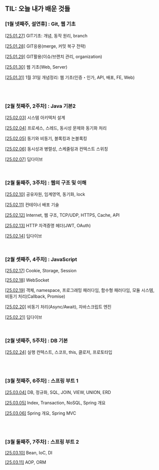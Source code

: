 TIL: 오늘 내가 배운 것들
--
### [1월 넷째주, 설연휴] : Git, 웹 기초

[[25.01.27]](https://github.com/chulsu0012/zoe-til/blob/main/Jan/2025-01-27.md) GIT기초: 개념, 동작 원리, branch

[[25.01.28]](https://github.com/chulsu0012/zoe-til/blob/main/Jan/2025-01-28.md)
GIT응용(merge, 커밋 복구 전략)

[[25.01.29]](https://github.com/chulsu0012/zoe-til/blob/main/Jan/2025-01-29.md)
GIT활용(이슈/브랜치 관리, organization)

[[25.01.30]](https://github.com/chulsu0012/zoe-til/blob/main/Jan/2025-01-30.md)
웹 기초(Web, Server)

[[25.01.31]](https://github.com/chulsu0012/zoe-til/blob/main/Jan/2025-01-31.md)
1월 31일 개념정리: 웹 기초(인증・인가, API, 배포, FE, Web)

<br/>
<br/>

### [2월 첫째주, 2주차] : Java 기본2

[[25.02.03]](https://github.com/chulsu0012/zoe-til/blob/main/Feb/2025-02-03.md)
시스템 아키텍처 설계

[[25.02.04]](https://github.com/chulsu0012/zoe-til/blob/main/Feb/2025-02-04.md)
프로세스, 스레드, 동시성 문제와 동기화 처리

[[25.02.05]](https://github.com/chulsu0012/zoe-til/blob/main/Feb/2025-02-05.md)
동기와 비동기, 블록킹과 논블록킹

[[25.02.06]](https://github.com/chulsu0012/zoe-til/blob/main/Feb/2025-02-06.md)
동시성과 병렬성, 스케줄링과 컨텍스트 스위칭

[[25.02.07]](https://github.com/chulsu0012/zoe-til/blob/main/Feb/2025-02-07.md)
딥다이브

<br/>

### [2월 둘째주, 3주차] : 웹의 구조 및 이해 
[[25.02.10]](https://github.com/chulsu0012/zoe-til/blob/main/Feb/2025-02-10.md)
공유자원, 임계영역, 동기화, lock

[[25.02.11]](https://github.com/chulsu0012/zoe-til/blob/main/Feb/2025-02-11.md)
컨테이너 배포 기술


[[25.02.12]](https://github.com/chulsu0012/zoe-til/blob/main/Feb/2025-02-12.md)
Internet, 웹 구조, TCP/UDP, HTTPS, Cache, API


[[25.02.13]](https://github.com/chulsu0012/zoe-til/blob/main/Feb/2025-02-13.md)
HTTP 자격증명 헤더(JWT, OAuth)


[[25.02.14]](https://github.com/chulsu0012/zoe-til/blob/main/Feb/2025-02-14.md)
딥다이브

<br/>

### [2월 셋째주, 4주차] : JavaScript
[[25.02.17]](https://github.com/chulsu0012/zoe-til/blob/main/Feb/2025-02-17.md)
Cookie, Storage, Session


[[25.02.18]](https://github.com/chulsu0012/zoe-til/blob/main/Feb/2025-02-18.md)
WebSocket

[[25.02.19]](https://github.com/chulsu0012/zoe-til/blob/main/Feb/2025-02-19.md)
객체, namespace, 프로그래밍 패러다임, 함수형 패러다임, 모듈 시스템, 비동기 처리(Callback, Promise)

[[25.02.20]](https://github.com/chulsu0012/zoe-til/blob/main/Feb/2025-02-20.md)
비동기 처리(Async/Await), 자바스크립트 엔진

[[25.02.21]](https://github.com/chulsu0012/zoe-til/blob/main/Feb/2025-02-21.md)
딥다이브

<br/>

### [2월 넷째주, 5주차] : DB 기본
[[25.02.24]](https://github.com/chulsu0012/zoe-til/blob/main/Feb/2025-02-24.md)
실행 컨텍스트, 스코프, this, 클로저, 프로토타입

<br/>
<br/>

### [3월 첫째주, 6주차] : 스프링 부트 1
[[25.03.04]](https://github.com/chulsu0012/zoe-til/blob/main/Mar/2025-03-04.md)
DB, 정규화, SQL, JOIN, VIEW, UNION, ERD

[[25.03.05]](https://github.com/chulsu0012/zoe-til/blob/main/Mar/2025-03-05.md)
Index, Transaction, NoSQL, Spring 개요

[[25.03.06]](https://github.com/chulsu0012/zoe-til/blob/main/Mar/2025-03-06.md)
Spring 개요, Spring MVC

<br/>
<br/>

### [3월 둘째주, 7주차] : 스프링 부트 2
[[25.03.10]](https://github.com/chulsu0012/zoe-til/blob/main/Mar/2025-03-10.md)
Bean, IoC, DI

[[25.03.11]](https://github.com/chulsu0012/zoe-til/blob/main/Mar/2025-03-11.md)
AOP, ORM